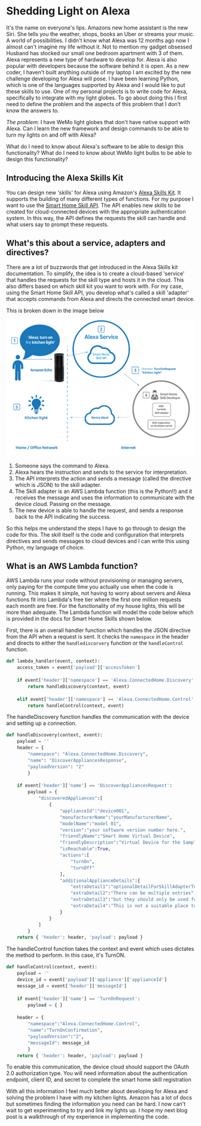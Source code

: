 # Shedding Light on Alexa
 
It's the name on everyone's lips. Amazons new home assistant is the new Siri. She tells you the weather, shops, books an Uber or streams your music. A world of possibilities. I didn't know what Alexa was 12 months ago now I almost can't imagine my life without it. Not to mention my gadget obsessed Husband has stocked our small one bedroom apartment with 3 of them. Alexa represents a new type of hardware to develop for. Alexa is also popular with developers because the software behind it is open.  As a new coder, I haven't built anything outside of my laptop I am excited by the new challenge developing for Alexa will pose. I have been learning Python, which is one of the languages supported by Alexa and I would like to put these skills to use. One of my personal projects is to write code for Alexa, specifically to integrate with my light globes.  To go about doing this I first need to define the problem and the aspects of this problem that I don’t know the answers to.
 
*The problem:*
I have WeMo light globes that don't have native support with Alexa. Can I learn the new framework and design commands to be able to turn my lights on and off with Alexa?
 
What do I need to know about Alexa's software to be able to design this functionality?
What do I need to know about WeMo light bulbs to be able to design this functionality? 
 
## Introducing the Alexa Skills Kit
You can design new 'skills' for Alexa using Amazon's [Alexa Skills Kit](https://developer.amazon.com/public/solutions/alexa/alexa-skills-kit/getting-started-guide). It supports the building of many different types of functions. For my purpose I want to use the [Smart Home Skill API](https://developer.amazon.com/public/solutions/alexa/alexa-skills-kit/overviews/understanding-the-smart-home-skill-api). The API enables new skills to be created for cloud-connected devices with the appropriate authentication system. In this way, the API defines the requests the skill can handle and what users say to prompt these requests.
 
## What's this about a  service, adapters and directives?
There are a lot of buzzwords that get introduced in the Alexa Skills kit documentation. To simplify, the idea is to create a cloud-based 'service' that handles the requests for the skill type and hosts it in the cloud. This also differs based on which skill kit you want to work with. For my case, using the Smart Home Skill API, you develop what's called a skill 'adapter'  that accepts commands from Alexa and directs the connected smart device.
 
This is broken down in the image below

![alt text](Alexa.png "Smart Home Skill API")
 
1. Someone says the command to Alexa.
2. Alexa hears the instruction and sends to the service for interpretation.
3. The API interprets the action and sends a message (called the directive which is JSON) to the skill adapter.
4. The Skill adapter is an AWS Lambda function (this is the Python!!) and it receives the message and uses the information to communicate with the device cloud. Passing on the message.
5. The new device is able to handle the request, and sends a response back to the API indicating the success.
 
 
So this helps me understand the steps I have to go through to design the code for this. The skill itself is the code and configuration that interprets directives and sends messages to cloud devices and I can write this using Python, my language of choice.
 
## What is an AWS Lambda function?
AWS Lambda runs your code without provisioning or managing servers, only paying for the compute time you actually use when the code is running. This makes it simple, not having to worry about servers and Alexa functions fit into Lambda's free tier where the first one million requests each month are free. For the functionality of my house lights, this will be more than adequate.
The  Lambda function will model the code below which is provided in the docs for Smart Home Skills shown below.
 
First, there is an overall handler function which handles the JSON directive from the API when a request is sent. It checks the `namespace` in the header and directs to either the `handlediscorvery` function or the `handleControl` function.

```Python
def lambda_handler(event, context):
    access_token = event['payload']['accessToken']

    if event['header']['namespace'] == 'Alexa.ConnectedHome.Discovery':
        return handleDiscovery(context, event)

    elif event['header']['namespace'] == 'Alexa.ConnectedHome.Control':
        return handleControl(context, event)
```


The handleDiscovery function handles the communication with the device and setting up a connection.
```Python 
def handleDiscovery(context, event):
    payload = ''
    header = {
        "namespace": "Alexa.ConnectedHome.Discovery",
        "name": "DiscoverAppliancesResponse",
        "payloadVersion": "2"
        }

    if event['header']['name'] == 'DiscoverAppliancesRequest':
        payload = {
            "discoveredAppliances":[
                {
                    "applianceId":"device001",
                    "manufacturerName":"yourManufacturerName",
                    "modelName":"model 01",
                    "version":"your software version number here.",
                    "friendlyName":"Smart Home Virtual Device",
                    "friendlyDescription":"Virtual Device for the Sample Hello World Skill",
                    "isReachable":True,
                    "actions":[
                        "turnOn",
                        "turnOff"
                    ],
                    "additionalApplianceDetails":{
                        "extraDetail1":"optionalDetailForSkillAdapterToReferenceThisDevice",
                        "extraDetail2":"There can be multiple entries",
                        "extraDetail3":"but they should only be used for reference purposes.",
                        "extraDetail4":"This is not a suitable place to maintain current device state"
                    }
                }
            ]
        }
    return { 'header': header, 'payload': payload }
```

The handleControl function takes the context and event which uses dictates the method to perform. In this case, it's TurnON.
 
```Python
def handleControl(context, event):
    payload = ''
    device_id = event['payload']['appliance']['applianceId']
    message_id = event['header']['messageId']

    if event['header']['name'] == 'TurnOnRequest':
        payload = { }

    header = {
        "namespace":"Alexa.ConnectedHome.Control",
        "name":"TurnOnConfirmation",
        "payloadVersion":"2",
        "messageId": message_id
        }
    return { 'header': header, 'payload': payload }
```

To enable this communication, the device cloud should support the OAuth 2.0 authorization type.  You will need information about the authentication endpoint, client ID, and secret to complete the smart home skill registration

With all this information I feel much better about developing for Alexa and solving the problem I have with my kitchen lights. Amazon has a lot of docs but sometimes finding the information you need can be hard. I now can't wait to get experimenting to try and link my lights up. I hope my next blog post is a walkthrough of my experience in implementing the code.

